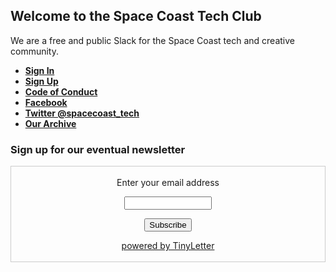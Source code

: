 ## Welcome to the Space Coast Tech Club

We are a free and public Slack for the Space Coast tech and creative community.

 - [**Sign In**](https://spacecoasttech.slack.com)
 - [**Sign Up**](https://spacecoasttechclub.herokuapp.com/)
 - [**Code of Conduct**](/coc)
 - [**Facebook**](https://www.facebook.com/spacecoasttechclub/)
 - [**Twitter @spacecoast_tech**](https://twitter.com/spacecoast_tech)
 - [**Our Archive**](https://spacecoasttech.slackarchive.io)

### Sign up for our eventual newsletter
 <form style="border:1px solid #ccc;padding:3px;text-align:center;" action="https://tinyletter.com/spacecoasttechclub" method="post" target="popupwindow" onsubmit="window.open('https://tinyletter.com/spacecoasttechclub', 'popupwindow', 'scrollbars=yes,width=800,height=600');return true"><p><label for="tlemail">Enter your email address</label></p><p><input type="text" style="width:140px" name="email" id="tlemail" /></p><input type="hidden" value="1" name="embed"/><input type="submit" value="Subscribe" /><p><a href="https://tinyletter.com" target="_blank">powered by TinyLetter</a></p></form>
         

